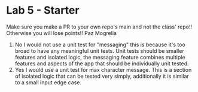 # Lab 5 - Starter
Make sure you make a PR to your own repo's main and not the class' repo!! Otherwise you will lose points!!
Paz Mogrelia

1) No I would not use a unit test for "messaging" this is because it's too broad to have any meaningful unit tests. Unit tests should be smaller features and isolated logic, the messaging feature combines multiple features and aspects of the app that should be individually unit tested.
2) Yes I would use a unit test for max character message. This is a section of isolated logic that can be tested very simply, additionally it is similar to a small input edge case. 
   